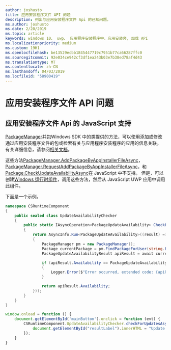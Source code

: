 ```yaml
---
author: joshusto
title: 应用安装程序文件 API 问题
description: 列出与应用安装程序文件 Api 的已知问题。
ms.author: joshusto
ms.date: 2/20/2019
ms.topic: article
keywords: windows 10、 uwp、 应用程序安装程序中，应用安装旁, 加载 API
ms.localizationpriority: medium
ms.custom: 19H1
ms.openlocfilehash: be13529ecbb1845447719c7951b77ca66287ffc0
ms.sourcegitcommit: 92e034ce942cf3df1ea243b03e7b38ed78af4d43
ms.translationtype: MT
ms.contentlocale: zh-CN
ms.lasthandoff: 04/03/2019
ms.locfileid: "58900419"
---
```

# <a name="app-installer-file-api-issues"></a>应用安装程序文件 API 问题

## <a name="javascript-support-for-app-installer-file-apis"></a>应用安装程序文件 Api 的 JavaScript 支持

[PackageManager](https://docs.microsoft.com/uwp/api/windows.management.deployment.packagemanager)并[包](https://docs.microsoft.com/uwp/api/windows.applicationmodel.package)Windows SDK 中的类提供的方法，可以使用添加或修改通过应用安装程序文件的包或检索有关与应用程序安装程序的应用的信息关联。 有关详细信息，请参阅[相关文档](app-installer-documentation.md)。

这些方法[PackageManager.AddPackageByAppInstallerFileAsync](https://docs.microsoft.com/uwp/api/windows.management.deployment.packagemanager.addpackagebyappinstallerfileasync)， [PackageManager.RequestAddPackageByAppInstallerFileAsync](https://docs.microsoft.com/uwp/api/windows.management.deployment.packagemanager.requestaddpackagebyappinstallerfileasync)，和[Package.CheckUpdateAvailabilityAsync](https://docs.microsoft.com/uwp/api/windows.applicationmodel.package.checkupdateavailabilityasync)在 JavaScript 中不支持。 但是，可以创建[Windows 运行时组件](https://docs.microsoft.com/windows/uwp/winrt-components/walkthrough-creating-a-simple-windows-runtime-component-and-calling-it-from-javascript)，调用这些方法，然后从 JavaScript UWP 应用中调用此组件。

下面是一个示例。

```csharp
namespace CSRuntimeComponent
{
    public sealed class UpdateAvailabilityChecker
    {
        public static IAsyncOperation<PackageUpdateAvailability> CheckForUpdatesAsync()
        {
            return AsyncInfo.Run<PackageUpdateAvailability>((result) => Task.Run<PackageUpdateAvailability>(async () =>
            {
                PackageManager pm = new PackageManager();
                Package currentPackage = pm.FindPackageForUser(string.Empty, Package.Current.Id.FullName);
                PackageUpdateAvailabilityResult apiResult = await currentPackage.CheckUpdateAvailabilityAsync();

                if (apiResult.Availability == PackageUpdateAvailability.Error)
                {
                    Logger.Error($"Error occurred, extended code: {apiResult.ExtendedError}");
                }

                return apiResult.Availability;
            }));
        }
    }
}
```

```javascript
window.onload = function () {
    document.getElementById('mainButton').onclick = function (evt) {
        CSRuntimeComponent.UpdateAvailabilityChecker.checkForUpdatesAsync().done(function (result) {
            document.getElementById("resultLabel").innerHTML = "Update availability result:" + result;
        });
    }
}
```
